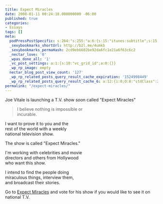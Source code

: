 ```yaml
---
title: Expect Miracles
date: 2008-01-11 00:24:18.000000000 -06:00
published: true
categories:
- Essays
tags: []
meta:
  podPressPostSpecific: s:264:"s:255:"a:6:{s:15:"itunes:subtitle";s:15:"##PostExcerpt##";s:14:"itunes:summary";s:15:"##PostExcerpt##";s:15:"itunes:keywords";s:17:"##WordPressCats##";s:13:"itunes:author";s:10:"##Global##";s:15:"itunes:explicit";s:7:"Default";s:12:"itunes:block";s:7:"Default";}";";
  _sexybookmarks_shortUrl: http://b2l.me/4umkb
  _sexybookmarks_permaHash: 2cd9eb6602be92da6fc1e21a6f63c6c2
  _nectar_love: '0'
  _wpas_done_all: '1'
  _vc_post_settings: a:1:{s:10:"vc_grid_id";a:0:{}}
  _wp_rp_image: empty
  nectar_blog_post_view_count: '127'
  _wp_rp_related_posts_query_result_cache_expiration: '1524998449'
  _wp_rp_related_posts_query_result_cache_6: a:12:{i:0;O:8:"stdClass":2:{s:7:"post_id";s:3:"383";s:5:"score";s:16:"86.8861245325376";}i:1;O:8:"stdClass":2:{s:7:"post_id";s:4:"1257";s:5:"score";s:18:"63.914287413681954";}i:2;O:8:"stdClass":2:{s:7:"post_id";s:3:"624";s:5:"score";s:18:"58.304155924420094";}i:3;O:8:"stdClass":2:{s:7:"post_id";s:3:"277";s:5:"score";s:18:"56.003011869169384";}i:4;O:8:"stdClass":2:{s:7:"post_id";s:3:"370";s:5:"score";s:17:"52.96415165710246";}i:5;O:8:"stdClass":2:{s:7:"post_id";s:4:"2271";s:5:"score";s:17:"50.74144902819184";}i:6;O:8:"stdClass":2:{s:7:"post_id";s:4:"2282";s:5:"score";s:17:"46.33298439925766";}i:7;O:8:"stdClass":2:{s:7:"post_id";s:3:"737";s:5:"score";s:18:"42.022179706069586";}i:8;O:8:"stdClass":2:{s:7:"post_id";s:4:"1108";s:5:"score";s:17:"41.94373827972951";}i:9;O:8:"stdClass":2:{s:7:"post_id";s:3:"411";s:5:"score";s:16:"41.8515676795056";}i:10;O:8:"stdClass":2:{s:7:"post_id";s:4:"1406";s:5:"score";s:17:"39.72103565081888";}i:11;O:8:"stdClass":2:{s:7:"post_id";s:3:"831";s:5:"score";s:17:"39.72103565081888";}}
permalink: "/expect-miracles/"
---
```

Joe Vitale is launching a T.V. show soon called "Expect Miracles"</p>
>I believe nothing is impossible or<br />
incurable.

I want to prove it to you and the<br />
rest of the world with a weekly<br />
national television show.

The show is called "Expect Miracles."

I'm working with celebrities and movie<br />
directors and others from Hollywood<br />
who want this show.

I intend to find the people doing<br />
miraculous things, interview them,<br />
and broadcast their stories.</p></blockquote>
<p>Go to <a href="http://www.expectmiraclestv.com/ " rel="nofollow">Expect Miracles</a> and vote for his show if you would like to see it on national T.V.</p>
